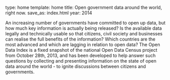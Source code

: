 type: home
template: home
title: Open government data around the world, right now.
save_as: index.html
year: 2014


An increasing number of governments have committed to open up data, but how much key information is actually being released? Is the available data legally and technically usable so that citizens, civil society and businesses can realise the full benefits of the information? Which countries are the most advanced and which are lagging in relation to open data? The Open Data Index is a fixed snapshot of the national Open Data Census project from October 28th, 2013, and has been developed to help answer such questions by collecting and presenting information on the state of open data around the world - to ignite discussions between citizens and governments.
